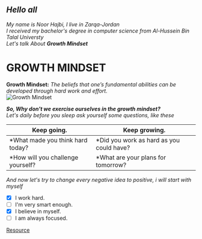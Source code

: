 

## *Hello all*
*My name is Noor Hajbi, I live in Zarqa-Jordan*  
*I received my bachelor's degree in computer science from Al-Hussein Bin Talal Universty*  
*Let's talk About __Growth Mindset__*

# GROWTH MINDSET

**Growth Mindset:** *The beliefs that one’s fundamental abilities can be developed through hard work and effort.*  
![Growth Mindset](https://lifewithnolimits.files.wordpress.com/2016/07/newgrowthmindset2-480x600.png?w=1154)  
  
  ***So, Why don't we exercise ourselves in the growth mindset?***  
  *Let's daily before you sleep ask yourself some questions, like these*
  
 

 Keep going. | Keep growing.
----------------------------------|--------------------------------------------
*What made you think hard today?  | *Did you work as hard as you could have?
*How will you challenge yourself? | *What are your plans for tomorrow?  

*And now let's try to change every negative idea to positive, i will start with myself*

- [x] I work hard.
- [ ] I'm very smart enough.
- [x] I believe in myself.
- [ ] I am always focused.

[Resource](https://www.atlassian.com/blog/inside-atlassian/growth-mindset)
